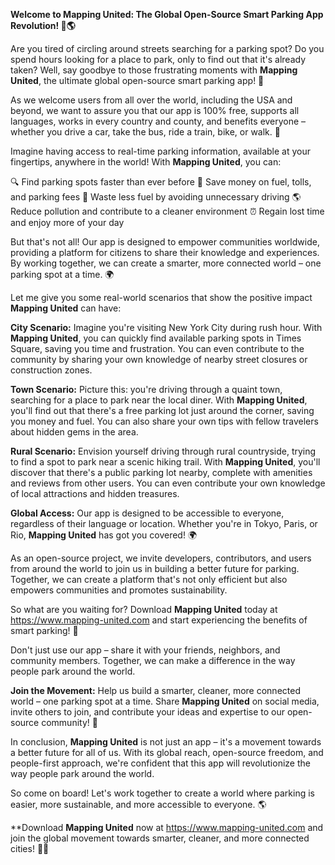 **Welcome to Mapping United: The Global Open-Source Smart Parking App Revolution! 🚗🌎**

Are you tired of circling around streets searching for a parking spot? Do you spend hours looking for a place to park, only to find out that it's already taken? Well, say goodbye to those frustrating moments with **Mapping United**, the ultimate global open-source smart parking app! 🤩

As we welcome users from all over the world, including the USA and beyond, we want to assure you that our app is 100% free, supports all languages, works in every country and county, and benefits everyone – whether you drive a car, take the bus, ride a train, bike, or walk. 🌟

Imagine having access to real-time parking information, available at your fingertips, anywhere in the world! With **Mapping United**, you can:

🔍 Find parking spots faster than ever before
💸 Save money on fuel, tolls, and parking fees
💚 Waste less fuel by avoiding unnecessary driving
🌎 Reduce pollution and contribute to a cleaner environment
⏰ Regain lost time and enjoy more of your day

But that's not all! Our app is designed to empower communities worldwide, providing a platform for citizens to share their knowledge and experiences. By working together, we can create a smarter, more connected world – one parking spot at a time. 🌍

Let me give you some real-world scenarios that show the positive impact **Mapping United** can have:

**City Scenario:** Imagine you're visiting New York City during rush hour. With **Mapping United**, you can quickly find available parking spots in Times Square, saving you time and frustration. You can even contribute to the community by sharing your own knowledge of nearby street closures or construction zones.

**Town Scenario:** Picture this: you're driving through a quaint town, searching for a place to park near the local diner. With **Mapping United**, you'll find out that there's a free parking lot just around the corner, saving you money and fuel. You can also share your own tips with fellow travelers about hidden gems in the area.

**Rural Scenario:** Envision yourself driving through rural countryside, trying to find a spot to park near a scenic hiking trail. With **Mapping United**, you'll discover that there's a public parking lot nearby, complete with amenities and reviews from other users. You can even contribute your own knowledge of local attractions and hidden treasures.

**Global Access:** Our app is designed to be accessible to everyone, regardless of their language or location. Whether you're in Tokyo, Paris, or Rio, **Mapping United** has got you covered! 🌍

As an open-source project, we invite developers, contributors, and users from around the world to join us in building a better future for parking. Together, we can create a platform that's not only efficient but also empowers communities and promotes sustainability.

So what are you waiting for? Download **Mapping United** today at https://www.mapping-united.com and start experiencing the benefits of smart parking! 📲

Don't just use our app – share it with your friends, neighbors, and community members. Together, we can make a difference in the way people park around the world.

**Join the Movement:** Help us build a smarter, cleaner, more connected world – one parking spot at a time. Share **Mapping United** on social media, invite others to join, and contribute your ideas and expertise to our open-source community! 🌟

In conclusion, **Mapping United** is not just an app – it's a movement towards a better future for all of us. With its global reach, open-source freedom, and people-first approach, we're confident that this app will revolutionize the way people park around the world.

So come on board! Let's work together to create a world where parking is easier, more sustainable, and more accessible to everyone. 🌎

**Download **Mapping United** now at https://www.mapping-united.com and join the global movement towards smarter, cleaner, and more connected cities! 🚗💪